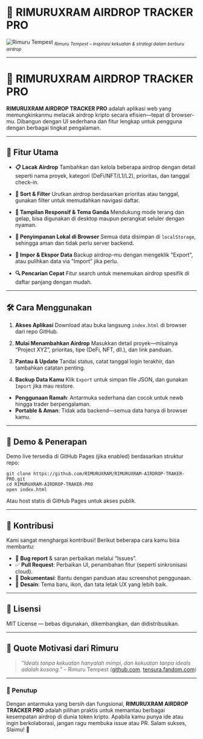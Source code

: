 # 📡 RIMURUXRAM AIRDROP TRACKER PRO

![Rimuru Tempest](https://i.pinimg.com/736x/99/90/d5/9990d5e37eafc2f76fcb5d5e5f20e5a2.jpg)
<sub>*Rimuru Tempest – inspirasi kekuatan & strategi dalam berburu airdrop*</sub>

---

# 📡 RIMURUXRAM AIRDROP TRACKER PRO

**RIMURUXRAM AIRDROP TRACKER PRO** adalah aplikasi web yang memungkinkanmu melacak airdrop kripto secara efisien—tepat di browser-mu. Dibangun dengan UI sederhana dan fitur lengkap untuk pengguna dengan berbagai tingkat pengalaman.

---

## 🚀 Fitur Utama

* **📋 Lacak Airdrop**
  Tambahkan dan kelola beberapa airdrop dengan detail seperti nama proyek, kategori (DeFi/NFT/L1/L2), prioritas, dan tanggal check-in.

* **🔄 Sort & Filter**
  Urutkan airdrop berdasarkan prioritas atau tanggal, gunakan filter untuk memudahkan navigasi daftar.

* **🎨 Tampilan Responsif & Tema Ganda**
  Mendukung mode terang dan gelap, bisa digunakan di desktop maupun perangkat seluler dengan nyaman.

* **💾 Penyimpanan Lokal di Browser**
  Semua data disimpan di `localStorage`, sehingga aman dan tidak perlu server backend.

* **📁 Impor & Ekspor Data**
  Backup airdrop-mu dengan mengeklik "Export", atau pulihkan data via "Import" jika perlu.

* **🔍 Pencarian Cepat**
  Fitur search untuk menemukan airdrop spesifik di daftar panjang dengan mudah.

---

## 🛠️ Cara Menggunakan

1. **Akses Aplikasi**
   Download atau buka langsung `index.html` di browser dari repo GitHub.

2. **Mulai Menambahkan Airdrop**
   Masukkan detail proyek—misalnya “Project XYZ”, prioritas, tipe (DeFi, NFT, dll.), dan link panduan.

3. **Pantau & Update**
   Tandai status, catat tanggal login terakhir, dan tambahkan catatan penting.

4. **Backup Data Kamu**
   Klik `Export` untuk simpan file JSON, dan gunakan `Import` jika mau restore.

* **Penggunaan Ramah**: Antarmuka sederhana dan cocok untuk newb hingga trader berpengalaman.
* **Portable & Aman**: Tidak ada backend—semua data hanya di browser kamu.

---

## 🧭 Demo & Penerapan

Demo live tersedia di GitHub Pages (jika enabled) berdasarkan struktur repo:

```
git clone https://github.com/RIMURUXRAM/RIMURUXRAM-AIRDROP-TRAKER-PRO.git
cd RIMURUXRAM-AIRDROP-TRAKER-PRO
open index.html
```

Atau host statis di GitHub Pages untuk akses publik.

---

## 🤝 Kontribusi

Kami sangat menghargai kontribusi! Berikut beberapa cara kamu bisa membantu:

* 🚧 **Bug report** & saran perbaikan melalui “Issues”.
* ✅ **Pull Request**: Perbaikan UI, penambahan fitur (seperti sinkronisasi cloud).
* 🔧 **Dokumentasi**: Bantu dengan panduan atau screenshot penggunaan.
* 🎨 **Desain**: Tema baru, ikon, dan tata letak UX yang lebih baik.

---

## 📄 Lisensi

MIT License — bebas digunakan, dikembangkan, dan didistribusikan.

---

## 💬 Quote Motivasi dari Rimuru

> *“Ideals tanpa kekuatan hanyalah mimpi, dan kekuatan tanpa ideals adalah kosong.”*
> – Rimuru Tempest ([github.com][1], [tensura.fandom.com][2])

---

### 🏁 Penutup

Dengan antarmuka yang bersih dan fungsional, **RIMURUXRAM AIRDROP TRACKER PRO** adalah pilihan praktis untuk memantau berbagai kesempatan airdrop di dunia token kripto. Apabila kamu punya ide atau ingin berkolaborasi, jangan ragu membuka issue atau PR. Salam sukses, Slaimu! 🎉

[1]: https://github.com/MrTimonM/Airdrop-Tracker?utm_source=chatgpt.com "GitHub - MrTimonM/Airdrop-Tracker: Track your airdrop locally or host it in free websites"
[2]: https://tensura.fandom.com/wiki/Rimuru_Tempest?utm_source=chatgpt.com "tensura.fandom.com/wiki/..."
